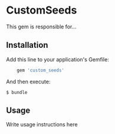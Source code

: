 # CustomSeeds

This gem is responsible for...

## Installation

Add this line to your application's Gemfile:

```ruby
    gem 'custom_seeds'
```

And then execute:

    $ bundle

## Usage

Write usage instructions here
